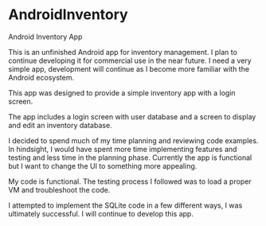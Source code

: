 # AndroidInventory
Android Inventory App 

   This is an unfinished Android app for inventory management. I plan to continue developing it for commercial use in the near future. I need a very simple app, development will continue as I become more familiar with the Android ecosystem.

   This app was designed to provide a simple inventory app with a login screen.
    
   The app includes a login screen with user database and a screen to display and edit an inventory database.  
    
   I decided to spend much of my time planning and reviewing code examples. In hindsight, I would have spent more time implementing features and testing and less time in the planning phase. Currently the app is functional but I want to change the UI to something more appealing.
    
   My code is functional. The testing process I followed was to load a proper VM and troubleshoot the code.
    
   I attempted to implement the SQLite code in a few different ways, I was ultimately successful. I will continue to develop this app.
    
   
